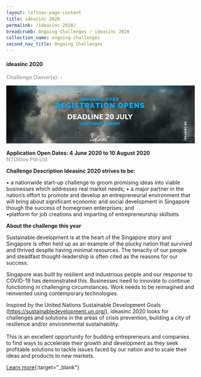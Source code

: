 ```yaml
---
layout: leftnav-page-content
title: ideasinc 2020
permalink: /ideasinc-2020/
breadcrumb: Ongoing Challenges / ideasinc 2020
collection_name: ongoing-challenges
second_nav_title: Ongoing Challenges
---
```


#### ideasinc 2020

<font color="#a9a9a9"><b>Challenge Owner(s): -</b></font>

[![1](/images/ongoing-challenges/IDEASINC-BANNER.jpg)](https://ideasinc.sg/)

**Application Open Dates: 4 June 2020 to 10 August 2020**<br>
<font color=" #a9a9a9"><b>NTUitive Pte Ltd</b></font>

<b>Challenge Description 	Ideasinc 2020 strives to be: </b>
 
•	a nationwide start-up challenge to groom promising ideas into viable businesses which addresses real market needs; 
•	a major partner in the nation’s effort to promote and develop an entrepreneurial environment that will bring about significant economic and social development in Singapore though the success of homegrown enterprises; and<br>
•platform for job creations and imparting of entrepreneurship skillsets
 
<b>About the challenge this year</b>

Sustainable development is at the heart of the Singapore story and Singapore is often held up as an example of the plucky nation that survived and thrived despite having minimal resources. The tenacity of our people and steadfast thought-leadership is often cited as the reasons for our success.

Singapore was built by resilient and industrious people and our response to COVID-19 has demonstrated this. Businesses need to innovate to continue functioning in challenging circumstances. Work needs to be reimagined and reinvented using contemporary technologies.

 Inspired by the United Nations Sustainable Development Goals (https://sustainabledevelopment.un.org/), ideasinc 2020 looks for challenges and solutions in the areas of crisis prevention, building a city of resilience and/or environmental sustainability. <br><br>
This is an excellent opportunity for budding entrepreneurs and companies to find ways to accelerate their growth and development as they seek profitable solutions to tackle issues faced by our nation and to scale their ideas and products to new markets.
 

[Learn more](https://ideasinc.sg/){:target="_blank"}
